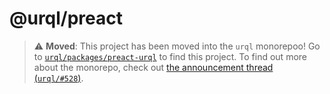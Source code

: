 # @urql/preact

> ⚠️  **Moved**: This project has been moved into the `urql` monorepoo!
> Go to [`urql/packages/preact-urql`](https://github.com/FormidableLabs/urql/tree/master/packages/preact-urql) to find this project.
> To find out more about the monorepo, check out [the announcement thread (`urql/#528`)](https://github.com/FormidableLabs/urql/issues/528).
